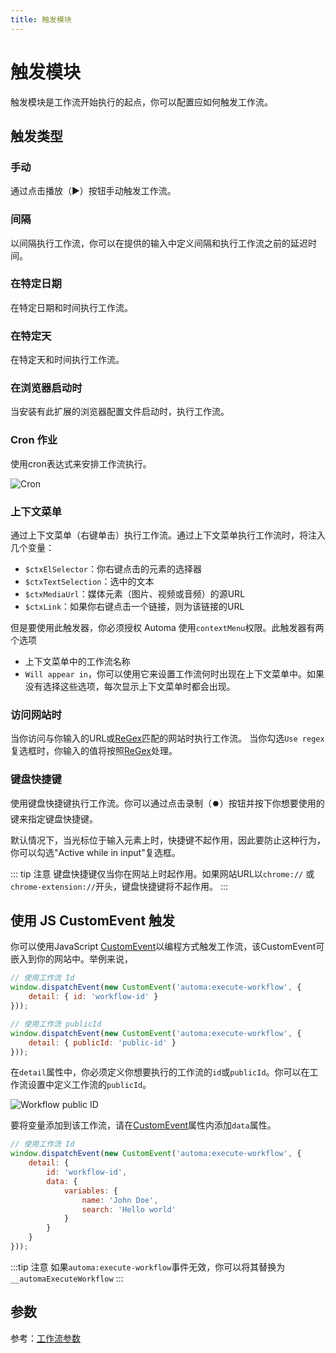 ```yaml
---
title: 触发模块
---
```


# 触发模块
触发模块是工作流开始执行的起点，你可以配置应如何触发工作流。

## 触发类型
### 手动
通过点击播放（▶️）按钮手动触发工作流。

### 间隔
以间隔执行工作流，你可以在提供的输入中定义间隔和执行工作流之前的延迟时间。

### 在特定日期
在特定日期和时间执行工作流。

### 在特定天
在特定天和时间执行工作流。

### 在浏览器启动时
当安装有此扩展的浏览器配置文件启动时，执行工作流。

### Cron 作业
使用cron表达式来安排工作流执行。

![Cron](https://user-images.githubusercontent.com/22908993/192127832-38b73b5f-1bd0-458c-8a1c-311d85e2446b.png)

### 上下文菜单
通过上下文菜单（右键单击）执行工作流。通过上下文菜单执行工作流时，将注入几个变量：

- `$ctxElSelector`：你右键点击的元素的选择器
- `$ctxTextSelection`：选中的文本
- `$ctxMediaUrl`：媒体元素（图片、视频或音频）的源URL
- `$ctxLink`：如果你右键点击一个链接，则为该链接的URL

但是要使用此触发器，你必须授权 Automa 使用`contextMenu`权限。此触发器有两个选项

- 上下文菜单中的工作流名称
- `Will appear in`，你可以使用它来设置工作流何时出现在上下文菜单中。如果没有选择这些选项，每次显示上下文菜单时都会出现。

### 访问网站时
当你访问与你输入的URL或[ReGex](https://developer.mozilla.org/en-US/docs/Web/JavaScript/Guide/Regular_Expressions)匹配的网站时执行工作流。
当你勾选`Use regex`复选框时，你输入的值将按照[ReGex](https://developer.mozilla.org/en-US/docs/Web/JavaScript/Guide/Regular_Expressions)处理。

### 键盘快捷键
使用键盘快捷键执行工作流。你可以通过点击录制（⏺️）按钮并按下你想要使用的键来指定键盘快捷键。

默认情况下，当光标位于输入元素上时，快捷键不起作用，因此要防止这种行为，你可以勾选"Active while in input"复选框。

::: tip 注意
键盘快捷键仅当你在网站上时起作用。如果网站URL以`chrome://` 或 `chrome-extension://`开头，键盘快捷键将不起作用。
:::

## 使用 JS CustomEvent 触发
你可以使用JavaScript [CustomEvent](https://developer.mozilla.org/en-US/docs/Web/API/CustomEvent)以编程方式触发工作流，该CustomEvent可嵌入到你的网站中。举例来说，
```js
// 使用工作流 Id
window.dispatchEvent(new CustomEvent('automa:execute-workflow', {
	detail: { id: 'workflow-id' }
}));

// 使用工作流 publicId
window.dispatchEvent(new CustomEvent('automa:execute-workflow', {
	detail: { publicId: 'public-id' }
}));
```
在`detail`属性中，你必须定义你想要执行的工作流的`id`或`publicId`。你可以在工作流设置中定义工作流的`publicId`。

![Workflow public ID](https://res.cloudinary.com/chat-story/image/upload/v1660102318/automa/NVIDIA_Share_rWFjFA6ooQ_h3rtoq.png)

要将变量添加到该工作流，请在[CustomEvent](https://developer.mozilla.org/en-US/docs/Web/API/CustomEvent)属性内添加`data`属性。
```js
// 使用工作流 Id
window.dispatchEvent(new CustomEvent('automa:execute-workflow', {
	detail: { 
		id: 'workflow-id',
		data: {
			variables: {
				name: 'John Doe',
				search: 'Hello world'
			}
		} 
	}
}));
```

:::tip 注意
如果`automa:execute-workflow`事件无效，你可以将其替换为`__automaExecuteWorkflow`
:::

## 参数
参考：[工作流参数](../workflow/parameters.md)